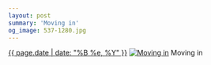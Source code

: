 ```yaml
---
layout: post
summary: 'Moving in'
og_image: 537-1280.jpg
---
```


<p>
  <time><a href="/537">{{ page.date | date: "%B %e, %Y" }}</a></time>
  <a href="/537"><img src="{{ site.assets_url }}/537-640.jpg" srcset="{{ site.assets_url }}/537-320.jpg 320w, {{ site.assets_url }}/537-640.jpg 640w, {{ site.assets_url }}/537-960.jpg 960w, {{ site.assets_url }}/537-1280.jpg 1280w" sizes="(min-width: 700px) 50vw, calc(100vw - 2rem)" alt="Moving in" /></a>
  <span>Moving in</span>
</p>
